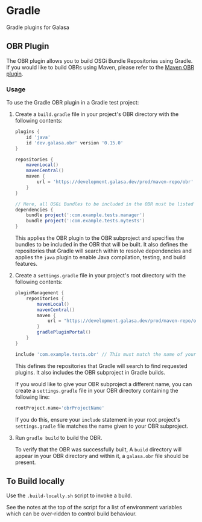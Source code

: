 # Gradle
Gradle plugins for Galasa

## OBR Plugin
The OBR plugin allows you to build OSGi Bundle Repositories using Gradle. If you would like to build OBRs using Maven, please refer to the [Maven OBR plugin](https://github.com/galasa-dev/maven). 

### Usage
To use the Gradle OBR plugin in a Gradle test project:

1. Create a `build.gradle` file in your project's OBR directory with the following contents:

    ```groovy
    plugins {
        id 'java'
        id 'dev.galasa.obr' version '0.15.0'
    }

    repositories {
        mavenLocal()
        mavenCentral()
        maven {
            url = 'https://development.galasa.dev/prod/maven-repo/obr'
        }
    }

    // Here, all OSGi Bundles to be included in the OBR must be listed using the 'bundle' configuration
    dependencies {
        bundle project(':com.example.tests.manager')
        bundle project(':com.example.tests.mytests')
    }
    ```
    This applies the OBR plugin to the OBR subproject and specifies the bundles to be included in the OBR that will be built. It also defines the repositories that Gradle will search within to resolve dependencies and applies the `java` plugin to enable Java compilation, testing, and build features.

2. Create a `settings.gradle` file in your project's root directory with the following contents:
   
    ```groovy
    pluginManagement {
        repositories {
            mavenLocal()
            mavenCentral()
            maven {
                url = "https://development.galasa.dev/prod/maven-repo/obr"
            }
            gradlePluginPortal()
        }
    }

    include 'com.example.tests.obr' // This must match the name of your OBR subproject.
    ```

    This defines the repositories that Gradle will search to find requested plugins. It also includes the OBR subproject in Gradle builds.

    If you would like to give your OBR subproject a different name, you can create a `settings.gradle` file in your OBR directory containing the following line:
    
    ```groovy
    rootProject.name='obrProjectName'
    ```
    
    If you do this, ensure your `include` statement in your root project's `settings.gradle` file matches the name given to your OBR subproject.

3. Run `gradle build` to build the OBR.

    To verify that the OBR was successfully built, A `build` directory will appear in your OBR directory and within it, a `galasa.obr` file should be present.

## To Build locally
Use the `.build-locally.sh` script to invoke a build.

See the notes at the top of the script for a list of environment variables which can be over-ridden to control build behaviour.

